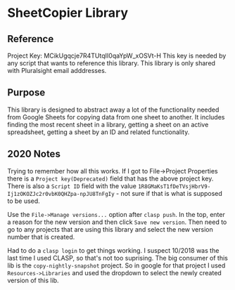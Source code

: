 # SheetCopier Library

## Reference

Project Key: MCikUgqcje7R4TUtqII0qaYpW_xOSVt-H
This key is needed by any script that wants to reference this library. This library is only shared with Pluralsight email adddresses.

## Purpose

This library is designed to abstract away a lot of the functionality needed from Google Sheets for copying data from one sheet to another. It includes finding the most recent sheet in a library, getting a sheet on an active spreadsheet, getting a sheet by an ID and related functionality.

## 2020 Notes

Trying to remember how all this works. If I got to File->Project Properties there is a `Project key(Deprecated)` field that has the above project key. There is also a `Script ID` field with the value `1R8GMaKsT1fDeTVsjHbrV9-Ij1zOKOZJc2r0vbK0QHZpa-npJU8TnFgIy` - not sure if that is what is supposed to be used.

Use the `File->Manage versions...` option after `clasp push`. In the top, enter a reason for the new version and then click `Save new version`. Then need to go to any projects that are using this library and select the new version number that is created.

Had to do a `clasp login` to get things working. I suspect 10/2018 was the last time I used CLASP, so that's not too suprising. The big consumer of this lib is the `copy-nightly-snapshot` project. So in google for that project I used `Resources->Libraries` and used the dropdown to select the newly created version of this lib.
